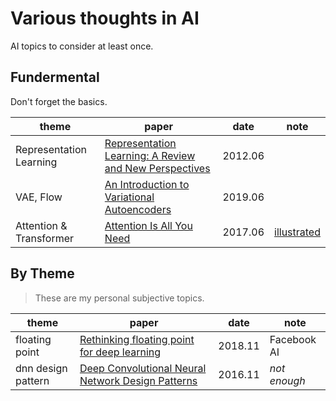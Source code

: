 # Various thoughts in AI

AI topics to consider at least once.

## Fundermental

Don't forget the basics.

| theme                   | paper                                                                                     | date    | note                                                              |
| ----------------------- | ----------------------------------------------------------------------------------------- | ------- | ----------------------------------------------------------------- |
| Representation Learning | [Representation Learning: A Review and New Perspectives](https://arxiv.org/abs/1206.5538) | 2012.06 |                                                                   |
| VAE, Flow               | [An Introduction to Variational Autoencoders](https://arxiv.org/abs/1906.02691)           | 2019.06 |                                                                   |
| Attention & Transformer | [Attention Is All You Need](https://arxiv.org/abs/1706.03762)                             | 2017.06 | [illustrated](http://jalammar.github.io/illustrated-transformer/) |


## By Theme

> These are my personal subjective topics.

| theme              | paper                                                                                 | date    | note         |
| ------------------ | ------------------------------------------------------------------------------------- | ------- | ------------ |
| floating point     | [Rethinking floating point for deep learning](https://arxiv.org/abs/1811.01721)       | 2018.11 | Facebook AI  |
| dnn design pattern | [Deep Convolutional Neural Network Design Patterns](https://arxiv.org/abs/1611.00847) | 2016.11 | _not enough_ |

